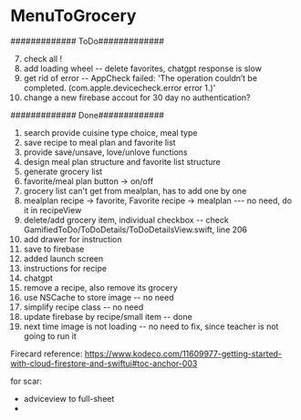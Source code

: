 # MenuToGrocery

#############
ToDo#############

7. check all ! 
16. add loading wheel -- delete favorites, chatgpt response is slow
18. get rid of error -- AppCheck failed: 'The operation couldn’t be completed. (com.apple.devicecheck.error error 1.)'
20. change a new firebase accout for 30 day no authentication?


#############
Done#############
1. search provide cuisine type choice, meal type
2. save recipe to meal plan and favorite list
0. provide save/unsave, love/unlove functions 
1. design meal plan structure and favorite list structure
3. generate grocery list
8. favorite/meal plan button -> on/off
9. grocery list can't get from mealplan, has to add one by one
10. mealplan recipe -> favorite,  Favorite recipe -> mealplan --- no need, do it in recipeView
11. delete/add grocery item, individual checkbox  -- check GamifiedToDo/ToDoDetails/ToDoDetailsView.swift, line 206
15. add drawer for instruction
4. save to firebase
6. added launch screen
12. instructions for recipe
17. chatgpt
21. remove a recipe, also remove its grocery
5. use NSCache to store image   -- no need
13. simplify recipe class  -- no need
14. update firebase by recipe/small item  -- done
19. next time image is not loading  -- no need to fix, since teacher is not going to run it

Firecard reference: https://www.kodeco.com/11609977-getting-started-with-cloud-firestore-and-swiftui#toc-anchor-003

for scar:
- adviceview to full-sheet
- 

